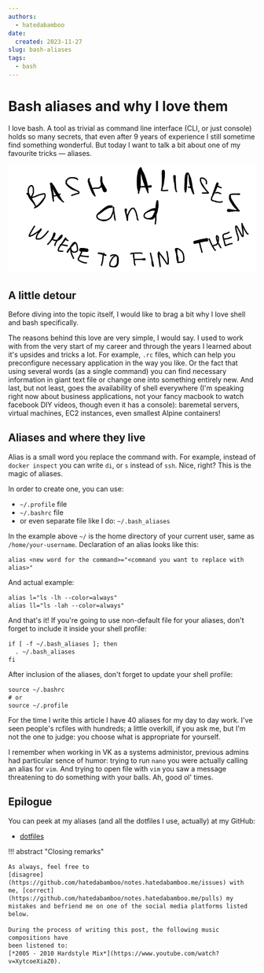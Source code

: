 ```yaml
---
authors:
  - hatedabamboo
date:
  created: 2023-11-27
slug: bash-aliases
tags:
  - bash
---
```

# Bash aliases and why I love them

I love bash. A tool as trivial as command line interface (CLI, or just console)
holds so many secrets, that even after 9 years of experience I still sometime
find something wonderful. But today I want to talk a bit about one of my
favourite tricks — aliases.

<!-- more -->

![Bash aliases and where to find them](../assets/2023-11-27-bash-aliases.webp)

## A little detour

Before diving into the topic itself, I would like to brag a bit why I love
shell and bash specifically.

The reasons behind this love are very simple, I would say. I used to work with
from the very start of my career and through the years I learned about it's
upsides and tricks a lot. For example, `.rc` files, which can help you
preconfigure necessary application in the way you like. Or the fact that using
several words (as a single command) you can find necessary information in giant
text file or change one into something entirely new. And last, but not least,
goes the availability of shell everywhere (I'm speaking right now about business
applications, not your fancy macbook to watch facebook DIY videos, though even
it has a console): baremetal servers, virtual machines, EC2 instances, even
smallest Alpine containers!

## Aliases and where they live

Alias is a small word you replace the command with. For example, instead of
`docker inspect` you can write `di`, or `s` instead of `ssh`. Nice, right?
This is the magic of aliases.

In order to create one, you can use:

- `~/.profile` file
- `~/.bashrc` file
- or even separate file like I do: `~/.bash_aliases`

In the example above `~/` is the home directory of your current user, same as
`/home/your-username`.
Declaration of an alias looks like this:

```shell
alias <new word for the command>="<command you want to replace with alias>"
```

And actual example:

```shell
alias l="ls -lh --color=always"
alias ll="ls -lah --color=always"
```

And that's it! If you're going to use non-default file for your aliases, don't
forget to include it inside your shell profile:

```shell
if [ -f ~/.bash_aliases ]; then
  . ~/.bash_aliases
fi
```

After inclusion of the aliases, don't forget to update your shell profile:

```shell
source ~/.bashrc
# or
source ~/.profile
```

For the time I write this article I have 40 aliases for my day to day work.
I've seen people's rcfiles with hundreds; a little overkill, if you ask me, but
I'm not the one to judge: you choose what is appropriate for yourself.

I remember when working in VK as a systems administor, previous admins had
particular sence of humor: trying to run `nano` you were actually calling an
alias for `vim`. And trying to open file with `vim` you saw a message
threatening to do something with your balls. Ah, good ol' times.

## Epilogue

You can peek at my aliases (and all the dotfiles I use, actually) at my GitHub:

- [dotfiles](https://github.com/hatedabamboo/dotfiles)

!!! abstract "Closing remarks"

    As always, feel free to
    [disagree](https://github.com/hatedabamboo/notes.hatedabamboo.me/issues) with
    me, [correct](https://github.com/hatedabamboo/notes.hatedabamboo.me/pulls) my
    mistakes and befriend me on one of the social media platforms listed below.

    During the process of writing this post, the following music compositions have
    been listened to:
    [*2005 - 2010 Hardstyle Mix*](https://www.youtube.com/watch?v=XytcoeXiaZ0).
